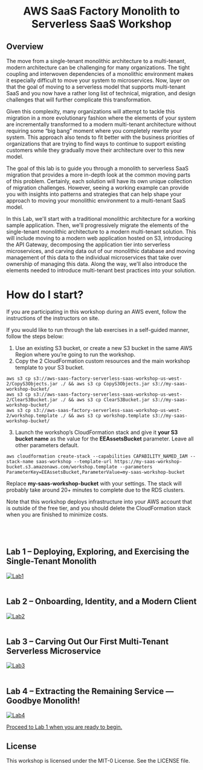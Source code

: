 # <p align="center">AWS SaaS Factory Monolith to Serverless SaaS Workshop</p>

## Overview
The move from a single-tenant monolithic architecture to a multi-tenant, modern architecture can be challenging for many organizations. The tight coupling and interwoven dependencies of a monolithic environment makes it especially difficult to move your system to microservices. Now, layer on that the goal of moving to a serverless model that supports multi-tenant SaaS and you now have a rather long list of technical, migration, and design challenges that will further complicate this transformation.

Given this complexity, many organizations will attempt to tackle this migration in a more evolutionary fashion where the elements of your system are incrementally transformed to a modern multi-tenant architecture without requiring some “big bang” moment where you completely rewrite your system. This approach also tends to fit better with the business priorities of organizations that are trying to find ways to continue to support existing customers while they gradually move their architecture over to this new model. 

The goal of this lab is to guide you through a monolith to serverless SaaS migration that provides a more in-depth look at the common moving parts of this problem. Certainly, each solution will have its own unique collection of migration challenges. However, seeing a working example can provide you with insights into patterns and strategies that can help shape your approach to moving your monolithic environment to a multi-tenant SaaS model.

In this Lab, we'll start with a traditional monolithic architecture for a working sample application. Then, we'll progressively migrate the elements of the single-tenant monolithic architecture to a modern multi-tenant solution. This will include moving to a modern web application hosted on S3, introducing the API Gateway, decomposing the application tier into serverless microservices, and carving data out of our monolithic database and moving management of this data to the individual microservices that take over ownership of managing this data. Along the way, we'll also introduce the elements needed to introduce multi-tenant best practices into your solution. 

# How do I start?
If you are participating in this workshop during an AWS event, follow the instructions of the instructors on site.

If you would like to run through the lab exercises in a self-guided manner, follow the steps below:

1. Use an existing S3 bucket, or create a new S3 bucket in the same AWS Region where you’re going to run the workshop.
2. Copy the 2 CloudFormation custom resources and the main workshop template to your S3 bucket.
```
aws s3 cp s3://aws-saas-factory-serverless-saas-workshop-us-west-2/CopyS3Objects.jar ./ && aws s3 cp CopyS3Objects.jar s3://my-saas-workshop-bucket/ 
aws s3 cp s3://aws-saas-factory-serverless-saas-workshop-us-west-2/ClearS3Bucket.jar ./ && aws s3 cp ClearS3Bucket.jar s3://my-saas-workshop-bucket/ 
aws s3 cp s3://aws-saas-factory-serverless-saas-workshop-us-west-2/workshop.template ./ && aws s3 cp workshop.template s3://my-saas-workshop-bucket/
```
3. Launch the workshop’s CloudFormation stack and give it **your S3 bucket name** as the value for the **EEAssetsBucket** parameter. Leave all other parameters default.
```
aws cloudformation create-stack --capabilities CAPABILITY_NAMED_IAM --stack-name saas-workshop --template-url https://my-saas-workshop-bucket.s3.amazonaws.com/workshop.template --parameters ParameterKey=EEAssetsBucket,ParameterValue=my-saas-workshop-bucket
```
 
Replace **__my-saas-workshop-bucket__** with your settings. The stack will probably take around 20+ minutes to complete due to the RDS clusters. 

Note that this workshop deploys infrastructure into your AWS account that is outside of the free tier, and you should delete the CloudFormation stack when you are finished to minimize costs.

<br></br>
## Lab 1 – Deploying, Exploring, and Exercising the Single-Tenant Monolith

[![Lab1](images/lab1.png)](./lab1/README.md "Lab 1")
<br></br>
## Lab 2 – Onboarding, Identity, and a Modern Client 

[![Lab2](images/lab2.png)](./lab2/README.md "Lab 2")
<br></br>
## Lab 3 – Carving Out Our First Multi-Tenant Serverless Microservice

[![Lab3](images/lab3.png)](./lab3/README.md "Lab 3")
<br></br>
## Lab 4 – Extracting the Remaining Service — Goodbye Monolith!

[![Lab4](images/lab4.png)](./lab4/README.md "Lab 4")


[Proceed to Lab 1 when you are ready to begin.](./lab1/README.md)

## License

This workshop is licensed under the MIT-0 License. See the LICENSE file.

